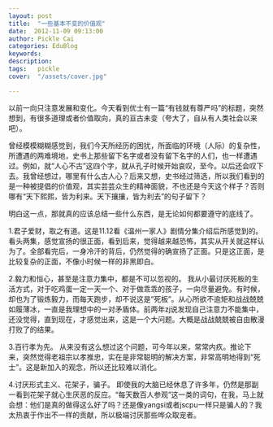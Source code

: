 ```yaml
---
layout: post  
title:  "一些基本不变的价值观"
date:  2012-11-09 09:13:00
author: Pickle Cai  
categories: EduBlog  
keywords: 
description:   
tags:	pickle   
cover:  "/assets/cover.jpg"  

---
```


 以前一向只注意发展和变化。今天看到优士有一篇“有钱就有尊严吗”的标题，突然想到，有很多道理或者价值取向，真的亘古未变（夸大了，自从有人类社会以来吧）。

 曾经模模糊糊感觉到，我们今天所经历的困扰，所面临的环境（人际）的复杂性，所遭遇的两难境地，史书上那些留下名字或者没有留下名字的人们，也一样遭遇过。例如，就“人心不古”这四个字，就从孔子时候开始哀叹，至今。以后还会叹下去。我曾经想过，哪里有什么古人心？后来又想，史书经过筛选，所以我们看到的是一种被提倡的价值观，其实芸芸众生的精神面貌，不也还是今天这个样子？否则哪有“天下熙熙，皆为利来。天下攘攘，皆为利去”的句子留下？

 明白这一点，那就真的应该总结一些什么东西，是无论如何都要遵守的底线了。

 1.君子爱财，取之有道。这是11.12看《温州一家人》剧情分集介绍后所感觉到的。看头两集，感觉宣扬的很正面，看到后来，觉得越来越恐怖，其实从开关就这样认为了。全部看完后，一身冷汗的背后，仍然觉得的确宣扬了正面。只是这正面，是比较复杂的正面，不像小时候一样的非黑即白。

 2.毅力和恒心，甚至是注意力集中，都是不可以忽视的。 我从小最讨厌死板的生活方式，对于吃鸡蛋一定一天一个、对于做乖乖的孩子，一向尽量避免。有时候，却也为了锻炼毅力，而每天跑步，却不说这是“死板”。从心所欲不逾矩和战战兢兢如履薄冰，一直是我理想中的一对矛盾体。前两年zj说发现自己注意力不能集中，还没觉得，直到现在，才感觉出来，这是一个大问题。大概是战战兢兢被自由散漫打败了的结果。

 3.百行孝为先。 从来没有这么想过这个问题，可今年以来，常常内疚。推论下来，突然觉得老祖宗以孝推忠，实在是非常聪明的解决方案，非常高明地得到“死士”。这是新加入的观念，所以还比较难以消化。

 4.讨厌形式主义、花架子，骗子。 即使我的大脑已经休息了许多年，仍然是那副一看到花架子就心生厌恶的反应。“每天数百人参观”这一类的词句，在我，马上就会想：他们是真的做得这么好了吗？还是像yangsi或者jscpu一样只是骗人的？我太热衷于作出不一样的贡献，所以极端讨厌那些哗众取宠者。										

		    

